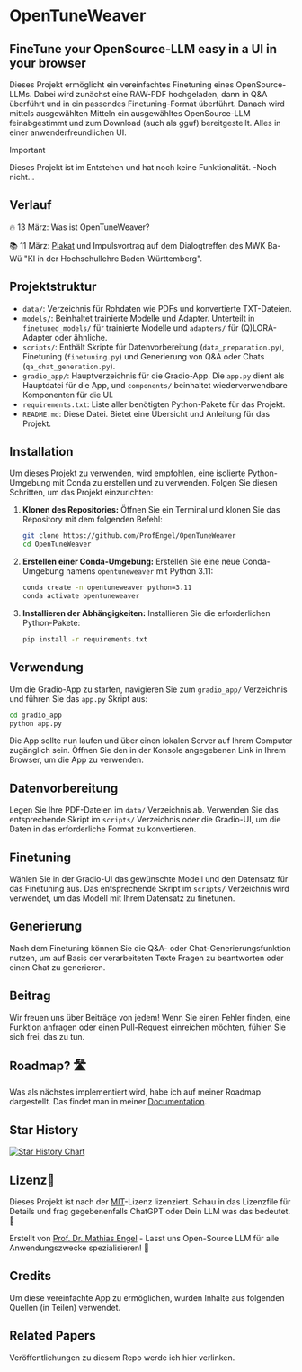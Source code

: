 
# OpenTuneWeaver
## FineTune your OpenSource-LLM easy in a UI in your browser

Dieses Projekt ermöglicht ein vereinfachtes Finetuning eines OpenSource-LLMs. Dabei wird zunächst eine RAW-PDF hochgeladen, dann in Q&A überführt und in ein passendes Finetuning-Format überführt. Danach wird mittels ausgewählten Mitteln ein ausgewähltes OpenSource-LLM feinabgestimmt und zum Download (auch als gguf) bereitgestellt. Alles in einer anwenderfreundlichen UI.

> [!IMPORTANT]
> Dieses Projekt ist im Entstehen und hat noch keine Funktionalität. -Noch nicht...

## Verlauf


🔥 13 März: Was ist OpenTuneWeaver? 

📚 11 März: [Plakat](papers/MoEundMultiAgentenChatbot.pdf) und Impulsvortrag auf dem Dialogtreffen des MWK Ba-Wü "KI in der Hochschullehre Baden-Württemberg".

<!-- 🎉 12. März. Neues Feature integriert. 📰Blog; 📺Youtube. -->




## Projektstruktur

- `data/`: Verzeichnis für Rohdaten wie PDFs und konvertierte TXT-Dateien.
- `models/`: Beinhaltet trainierte Modelle und Adapter. Unterteilt in `finetuned_models/` für trainierte Modelle und `adapters/` für (Q)LORA-Adapter oder ähnliche.
- `scripts/`: Enthält Skripte für Datenvorbereitung (`data_preparation.py`), Finetuning (`finetuning.py`) und Generierung von Q&A oder Chats (`qa_chat_generation.py`).
- `gradio_app/`: Hauptverzeichnis für die Gradio-App. Die `app.py` dient als Hauptdatei für die App, und `components/` beinhaltet wiederverwendbare Komponenten für die UI.
- `requirements.txt`: Liste aller benötigten Python-Pakete für das Projekt.
- `README.md`: Diese Datei. Bietet eine Übersicht und Anleitung für das Projekt.

## Installation

Um dieses Projekt zu verwenden, wird empfohlen, eine isolierte Python-Umgebung mit Conda zu erstellen und zu verwenden. Folgen Sie diesen Schritten, um das Projekt einzurichten:

1. **Klonen des Repositories:**
   Öffnen Sie ein Terminal und klonen Sie das Repository mit dem folgenden Befehl:

   ```bash
   git clone https://github.com/ProfEngel/OpenTuneWeaver
   cd OpenTuneWeaver
   ```

2. **Erstellen einer Conda-Umgebung:**
   Erstellen Sie eine neue Conda-Umgebung namens `opentuneweaver` mit Python 3.11:

   ```bash
   conda create -n opentuneweaver python=3.11
   conda activate opentuneweaver
   ```

3. **Installieren der Abhängigkeiten:**
   Installieren Sie die erforderlichen Python-Pakete:

   ```bash
   pip install -r requirements.txt
   ```

## Verwendung

Um die Gradio-App zu starten, navigieren Sie zum `gradio_app/` Verzeichnis und führen Sie das `app.py` Skript aus:

```bash
cd gradio_app
python app.py
```

Die App sollte nun laufen und über einen lokalen Server auf Ihrem Computer zugänglich sein. Öffnen Sie den in der Konsole angegebenen Link in Ihrem Browser, um die App zu verwenden.

## Datenvorbereitung

Legen Sie Ihre PDF-Dateien im `data/` Verzeichnis ab. Verwenden Sie das entsprechende Skript im `scripts/` Verzeichnis oder die Gradio-UI, um die Daten in das erforderliche Format zu konvertieren.

## Finetuning

Wählen Sie in der Gradio-UI das gewünschte Modell und den Datensatz für das Finetuning aus. Das entsprechende Skript im `scripts/` Verzeichnis wird verwendet, um das Modell mit Ihrem Datensatz zu finetunen.

## Generierung

Nach dem Finetuning können Sie die Q&A- oder Chat-Generierungsfunktion nutzen, um auf Basis der verarbeiteten Texte Fragen zu beantworten oder einen Chat zu generieren.

## Beitrag

Wir freuen uns über Beiträge von jedem! Wenn Sie einen Fehler finden, eine Funktion anfragen oder einen Pull-Request einreichen möchten, fühlen Sie sich frei, das zu tun.

## Roadmap? 🛣️
Was als nächstes implementiert wird, habe ich auf meiner Roadmap dargestellt. Das findet man in meiner [Documentation](https://github.com/ProfEngel/OpenTuneWeaver/wiki/Roadmap).

<!-- <iframe style="width:100%;height:auto;min-width:600px;min-height:400px;" src="https://star-history.com/embedsecret=Z2hwX0JRaFJPZXkxcUpibDJ6Q1dYS052YUVleEJtRG5YaDFMcjJlMw==#ProfEngel/OpenTuneWeaver&Timeline" frameBorder="0"></iframe> -->

## Star History

[![Star History Chart](https://api.star-history.com/svg?repos=ProfEngel/OpenTuneWeaver&type=Timeline)](https://star-history.com/#ProfEngel/OpenTuneWeaver&Timeline)


## Lizenz📜

Dieses Projekt ist nach der [MIT](LICENSE)-Lizenz lizenziert. Schau in das Lizenzfile für Details und frag gegebenenfalls ChatGPT oder Dein LLM was das bedeutet.📄

Erstellt von [Prof. Dr. Mathias Engel](https://github.com/ProfEngel)  - Lasst uns Open-Source LLM für alle Anwendungszwecke spezialisieren! 💪

## Credits

Um diese vereinfachte App zu ermöglichen, wurden Inhalte aus folgenden Quellen (in Teilen) verwendet.

## Related Papers

Veröffentlichungen zu diesem Repo werde ich hier verlinken.
